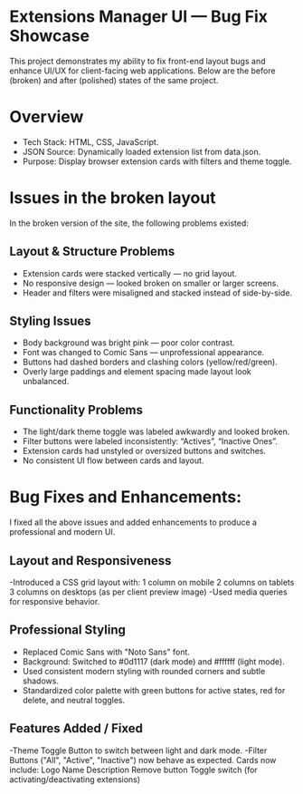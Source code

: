 # Extensions Manager UI — Bug Fix Showcase

This project demonstrates my ability to fix front-end layout bugs and enhance UI/UX for client-facing web applications. Below are the before (broken) and after (polished) states of the same project.

# Overview

- Tech Stack: HTML, CSS, JavaScript.
- JSON Source: Dynamically loaded extension list from data.json.
- Purpose: Display browser extension cards with filters and theme toggle.

# Issues in the broken layout

In the broken version of the site, the following problems existed:

## Layout & Structure Problems
- Extension cards were stacked vertically — no grid layout.
- No responsive design — looked broken on smaller or larger screens.
- Header and filters were misaligned and stacked instead of side-by-side.

## Styling Issues
- Body background was bright pink — poor color contrast.
- Font was changed to Comic Sans — unprofessional appearance.
- Buttons had dashed borders and clashing colors (yellow/red/green).
- Overly large paddings and element spacing made layout look unbalanced.

## Functionality Problems
- The light/dark theme toggle was labeled awkwardly and looked broken.
- Filter buttons were labeled inconsistently: “Actives”, “Inactive Ones”.
- Extension cards had unstyled or oversized buttons and switches.
- No consistent UI flow between cards and layout.


# Bug Fixes and Enhancements:

I fixed all the above issues and added enhancements to produce a professional and modern UI.

## Layout and Responsiveness
-Introduced a CSS grid layout with:
  1 column on mobile
  2 columns on tablets
  3 columns on desktops (as per client preview image)
-Used media queries for responsive behavior.

## Professional Styling
- Replaced Comic Sans with "Noto Sans" font.
- Background: Switched to #0d1117 (dark mode) and #ffffff (light mode).
- Used consistent modern styling with rounded corners and subtle shadows.
- Standardized color palette with green buttons for active states, red for delete, and neutral toggles.

## Features Added / Fixed

-Theme Toggle Button to switch between light and dark mode.
-Filter Buttons ("All", "Active", "Inactive") now behave as expected.
  Cards now include:
  Logo
  Name
  Description
  Remove button
  Toggle switch (for activating/deactivating extensions)
